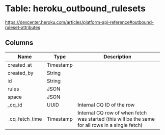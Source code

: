 
# Table: heroku_outbound_rulesets
https://devcenter.heroku.com/articles/platform-api-reference#outbound-ruleset-attributes
## Columns
| Name        | Type           | Description  |
| ------------- | ------------- | -----  |
|created_at|Timestamp||
|created_by|String||
|id|String||
|rules|JSON||
|space|JSON||
|_cq_id|UUID|Internal CQ ID of the row|
|_cq_fetch_time|Timestamp|Internal CQ row of when fetch was started (this will be the same for all rows in a single fetch)|
